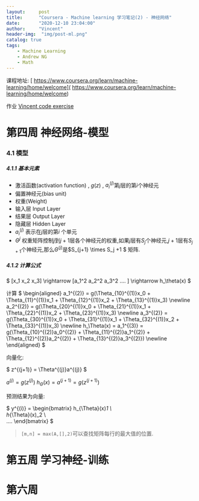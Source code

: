 ```yaml
---
layout:     post
title:      "Coursera - Machine learning 学习笔记(2) - 神经网络"
date:       "2020-12-10 23:04:00"
author:     "Vincent"
header-img:  "img/post-ml.png"
catalog: true
tags:
    - Machine Learning
    - Andrew NG
    - Math
---
```


课程地址: [ https://www.coursera.org/learn/machine-learning/home/welcome]( https://www.coursera.org/learn/machine-learning/home/welcome)

作业 [Vincent code exercise](https://github.com/vincentmi/machine-learning-exercise)


# 第四周 神经网络-模型

### 4.1 模型

##### 4.1.1 基本元素
- 激活函数(activation function) , $g(z)$ , $a_i^{(j)}$第$j$层的第$i$个神经元
- 偏置神经元(bias unit)
- 权重(Weight)
- 输入层 Input Layer
- 结果层 Output Layer
- 隐藏层 Hidden Layer
- $a_i^{(j)}$ 表示在$j$层的第$i$ 个单元
- $\Theta^j$ 权重矩阵控制$j$到$j+1$层各个神经元的权重,如果$j$层有$S_j$个神经元,$j+1$层有$S_{j+1}$个神经元,那么$\Theta^{(j)}$是$S_{j+1} \times S_j +1 $ 矩阵.

##### 4.1.2 计算公式
$
[x_1  x_2 x_3] \rightarrow [a_1^2 a_2^2 a_3^2 .... ] \rightarrow h_\theta(x)
$

计算
$
\begin{aligned} a_1^{(2)} = g(\Theta_{10}^{(1)}x_0 + \Theta_{11}^{(1)}x_1 + \Theta_{12}^{(1)}x_2 + \Theta_{13}^{(1)}x_3) \newline a_2^{(2)} = g(\Theta_{20}^{(1)}x_0 + \Theta_{21}^{(1)}x_1 + \Theta_{22}^{(1)}x_2 + \Theta_{23}^{(1)}x_3) \newline a_3^{(2)} = g(\Theta_{30}^{(1)}x_0 + \Theta_{31}^{(1)}x_1 + \Theta_{32}^{(1)}x_2 + \Theta_{33}^{(1)}x_3) \newline h_\Theta(x) = a_1^{(3)} = g(\Theta_{10}^{(2)}a_0^{(2)} + \Theta_{11}^{(2)}a_1^{(2)} + \Theta_{12}^{(2)}a_2^{(2)} + \Theta_{13}^{(2)}a_3^{(2)}) \newline \end{aligned}
$

向量化:

$
z^{(j+1)} = \Theta^{(j)}a^{(j)}
$

$a^{(j)} = g(z^{(j)})$
$h_{\Theta}(x) =a^{(j+1)} =  g(z^{(j+1)})$

预测结果为向量:

$
y^{(i)} = \begin{bmatrix} 
h_{\Theta}(x)_1 \\\
h_{\Theta}(x)_2 \\\
....
\end{bmatrix}
$

>
> ```[m,n] = max(A,[],2)```可以查找矩阵每行的最大值的位置.
>

# 第五周 学习神经-训练

# 第六周 

     













 



